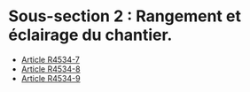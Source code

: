 #  Sous-section 2 : Rangement et éclairage du chantier.

* [Article R4534-7](./LEGIARTI000018529318.md)
* [Article R4534-8](./LEGIARTI000018529316.md)
* [Article R4534-9](./LEGIARTI000018529314.md)
